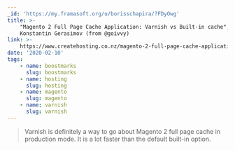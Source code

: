 ```yaml
---
_id: 'https://my.framasoft.org/u/borisschapira/?FDyOwg'
title: >-
    "Magento 2 Full Page Cache Application: Varnish vs Built-in cache",
    Konstantin Gerasimov (from @goivvy)
link: >-
    https://www.createhosting.co.nz/magento-2-full-page-cache-application-varnish-vs-built-in-cache/
date: '2020-02-10'
tags:
    - name: boostmarks
      slug: boostmarks
    - name: hosting
      slug: hosting
    - name: magento
      slug: magento
    - name: varnish
      slug: varnish
---
```


<div class="markdown"><blockquote>
<p>Varnish is definitely a way to go about Magento 2 full page cache in production mode. It is a lot faster than the default built-in option.
</p>
</blockquote></div>
